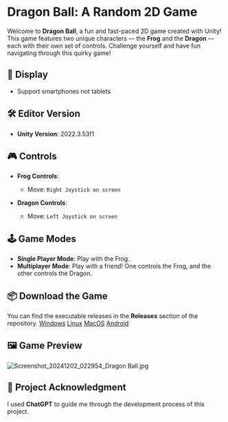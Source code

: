 # Dragon Ball: A Random 2D Game

Welcome to **Dragon Ball**, a fun and fast-paced 2D game created with Unity! This game features two unique characters — the **Frog** and the **Dragon** — each with their own set of controls. Challenge yourself and have fun navigating through this quirky game!

## 📱 Display
- Support smartphones not tablets

## 🛠️ Editor Version

- **Unity Version**: 2022.3.53f1

## 🎮 Controls

- **Frog Controls**:  
  - Move: `Right Joystick on screen`
  
- **Dragon Controls**:  
  - Move: `Left Joystick on screen`
 
## 🕹️ Game Modes

- **Single Player Mode**: Play with the Frog.
- **Multiplayer Mode**: Play with a friend! One controls the Frog, and the other controls the Dragon.

## 📦 Download the Game

You can find the executable releases in the **Releases** section of the repository. [Windows](https://github.com/RezaTaheri01/dragon-ball/releases?q=Windows&expanded=true) [Linux](https://github.com/RezaTaheri01/dragon-ball/releases?q=Linux&expanded=true) [MacOS](https://github.com/RezaTaheri01/dragon-ball/releases?q=MacOS&expanded=true) [Android](https://github.com/RezaTaheri01/dragon-ball/releases?q=Android&expanded=true)

## 🖼️ Game Preview

![Screenshot_20241202_022954_Dragon Ball.jpg](https://github.com/user-attachments/assets/f56f4293-dc58-4228-928d-33f9734ee2c8)

## 💬 Project Acknowledgment

I used **ChatGPT** to guide me through the development process of this project.
